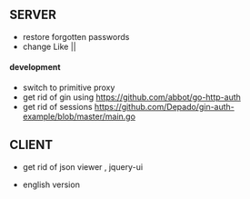 ## SERVER

- restore forgotten passwords
- change Like ||


#### development
- switch to primitive proxy
- get rid of gin using <https://github.com/abbot/go-http-auth>
- get rid of sessions
    https://github.com/Depado/gin-auth-example/blob/master/main.go

## CLIENT
- get rid of json viewer , jquery-ui

- english version

